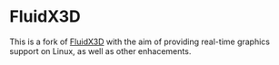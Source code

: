 # FluidX3D

This is a fork of [FluidX3D](https://github.com/ProjectPhysX/FluidX3D) with the aim of providing real-time graphics support on Linux, as well as other enhacements.

